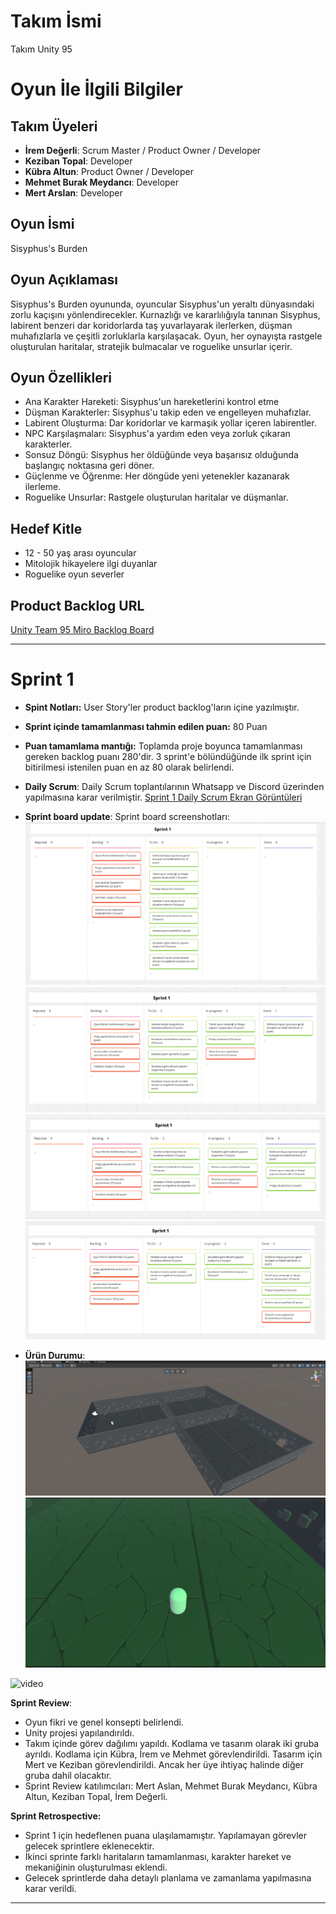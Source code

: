 # Takım İsmi
Takım Unity 95

# Oyun İle İlgili Bilgiler

## Takım Üyeleri

- **İrem Değerli**:  Scrum Master / Product Owner / Developer
- **Keziban Topal**: Developer
- **Kübra Altun**: Product Owner / Developer
- **Mehmet Burak Meydancı**: Developer
- **Mert Arslan**: Developer

## Oyun İsmi

Sisyphus's Burden
## Oyun Açıklaması
Sisyphus's Burden oyununda, oyuncular Sisyphus'un yeraltı dünyasındaki zorlu kaçışını yönlendirecekler. Kurnazlığı ve kararlılığıyla tanınan Sisyphus, labirent benzeri dar koridorlarda taş yuvarlayarak ilerlerken, düşman muhafızlarla ve çeşitli zorluklarla karşılaşacak. Oyun, her oynayışta rastgele oluşturulan haritalar, stratejik bulmacalar ve roguelike unsurlar içerir.
## Oyun Özellikleri
- Ana Karakter Hareketi: Sisyphus'un hareketlerini kontrol etme
- Düşman Karakterler: Sisyphus'u takip eden ve engelleyen muhafızlar.
- Labirent Oluşturma: Dar koridorlar ve karmaşık yollar içeren labirentler.
- NPC Karşılaşmaları: Sisyphus'a yardım eden veya zorluk çıkaran karakterler.
- Sonsuz Döngü: Sisyphus her öldüğünde veya başarısız olduğunda başlangıç noktasına geri döner.
- Güçlenme ve Öğrenme: Her döngüde yeni yetenekler kazanarak ilerleme.
- Roguelike Unsurlar: Rastgele oluşturulan haritalar ve düşmanlar.
## Hedef Kitle
- 12 - 50 yaş arası oyuncular
- Mitolojik hikayelere ilgi duyanlar
- Roguelike oyun severler
## Product Backlog URL
[Unity Team 95 Miro Backlog Board](https://miro.com/app/board/uXjVK1afTqQ=/)
***
# Sprint 1
- **Spint Notları:**
  User Story'ler product backlog'ların içine yazılmıştır.
- **Sprint içinde tamamlanması tahmin edilen puan:** 80 Puan
- **Puan tamamlama mantığı:**
  Toplamda proje boyunca tamamlanması gereken backlog puanı 280'dir. 3 sprint'e bölündüğünde ilk sprint için bitirilmesi istenilen puan en az 80 olarak belirlendi.
- **Daily Scrum**: Daily Scrum toplantılarının Whatsapp ve Discord üzerinden yapılmasına karar verilmiştir.
[Sprint 1 Daily Scrum Ekran Görüntüleri](https://github.com/MertArslanC/Grup_95_OUA/blob/main/bootcampFiles/DailyScrumToplant%C4%B1lar%C4%B1Sprint1%20.pdf)

- **Sprint board update**: Sprint board screenshotları: 
![Backlog 1](https://github.com/MertArslanC/Grup_95_OUA/blob/main/bootcampFiles/sprintBoard1.png)
![Backlog 2](https://github.com/MertArslanC/Grup_95_OUA/blob/main/bootcampFiles/sprintBoard2.png) 
![Backlog 3](https://github.com/MertArslanC/Grup_95_OUA/blob/main/bootcampFiles/sprintBoard3.png)
![Backlog 4](https://github.com/MertArslanC/Grup_95_OUA/blob/main/bootcampFiles/sprintBoard4.png)

- **Ürün Durumu**:
![Urun 1](https://github.com/MertArslanC/Grup_95_OUA/blob/main/bootcampFiles/oyunSs.jpg)
![Urun 2](https://github.com/MertArslanC/Grup_95_OUA/blob/main/bootcampFiles/oyunSs2.jpg)

 ![video](https://github.com/MertArslanC/Grup_95_OUA/assets/104104302/c3a4847b-c58f-4f19-bfef-fe9f897b62c2)


**Sprint Review**:
- Oyun fikri ve genel konsepti belirlendi.
- Unity projesi yapılandırıldı.
- Takım içinde görev dağılımı yapıldı. Kodlama ve tasarım olarak iki gruba ayrıldı.
Kodlama için Kübra, İrem ve Mehmet görevlendirildi. Tasarım için Mert ve Keziban görevlendirildi. Ancak her üye ihtiyaç halinde diğer gruba dahil olacaktır.
- Sprint Review katılımcıları: Mert Aslan, Mehmet Burak Meydancı, Kübra Altun, Keziban Topal, İrem Değerli.
  
**Sprint Retrospective:**
- Sprint 1 için hedeflenen puana ulaşılamamıştır. Yapılamayan görevler gelecek sprintlere eklenecektir.
- İkinci sprinte farklı haritaların tamamlanması, karakter hareket ve mekaniğinin oluşturulması eklendi.
- Gelecek sprintlerde daha detaylı planlama ve zamanlama yapılmasına karar verildi.
 ***
